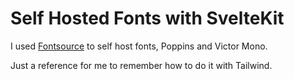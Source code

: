 # Self Hosted Fonts with SvelteKit

I used [Fontsource] to self host fonts, Poppins and Victor Mono.

Just a reference for me to remember how to do it with Tailwind.

[fontsource]: https://fontsource.org/

